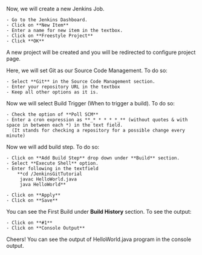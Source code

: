 Now, we will create a new Jenkins Job.

	- Go to the Jenkins Dashboard.
	- Click on **New Item** 
	- Enter a name for new item in the textbox.
	- Click on **Freestyle Project**
	- Click **OK**

A new project will be created and you will be redirected to configure project page.

Here, we will set Git as our Source Code Management. To do so:

	- Select **Git** in the Source Code Management section.
	- Enter your repository URL in the textbox
	- Keep all other options as it is.
	
Now we will select Build Trigger (When to trigger a build). To do so:

	- Check the option of **Poll SCM**
	- Enter a cron expression as **_* * * * *_** (without quotes & with space in between each *) in the text field.
	  (It stands for checking a repository for a possible change every minute)


Now we will add build step. To do so:

	- Click on **Add Build Step** drop down under **Build** section.
	- Select **Execute Shell** option.
	- Enter following in the textfield
		**cd /JenkinsGitTutorial
		 javac HelloWorld.java
		 java HelloWorld**
		 
	- Click on **Apply**
	- Click on **Save**
	
You can see the First Build under **Build History** section. To see the output:

	- Click on **#1**
	- Click on **Console Output** 

Cheers! You can see the output of HelloWorld.java program in the console output.

